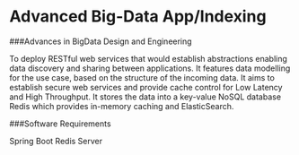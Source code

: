 # Advanced Big-Data App/Indexing

###Advances in BigData Design and Engineering

To deploy RESTful web services that would establish abstractions enabling data discovery and sharing between applications. It features data modelling for the use case, based on the structure of the incoming data. It aims to establish secure web services and provide cache control for Low Latency and High Throughput. It stores the data into a key-value NoSQL database Redis which provides in-memory caching and ElasticSearch.

###Software Requirements

Spring Boot
Redis Server
